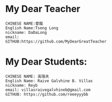 # My Dear Teacher
```
CHINESE NAME:曾龍
English Name:Tseng Long
nickname: DaDaLong
email:
GITHUB:https://github.com/MyDearGreatTeacher
```
# My Dear Students:
```
CHINESE NAME: 高瑞夫
English Name: Raive Galvhine B. Villas
nickname: Reyb
email: villasraivegalvhineb@gmail.com
GITHUB: https://github.com/reeeyyybb
```
